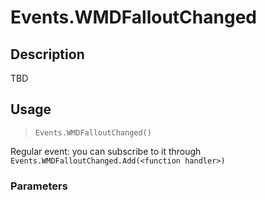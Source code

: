 # Events.WMDFalloutChanged
## Description
TBD

## Usage
> `Events.WMDFalloutChanged()`

Regular event: you can subscribe to it through `Events.WMDFalloutChanged.Add(<function handler>)`

### Parameters
